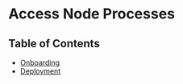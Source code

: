 # Access Node Processes

## Table of Contents
- [Onboarding](./onboarding/README.md)
- [Deployment](./deployment/README.md)
